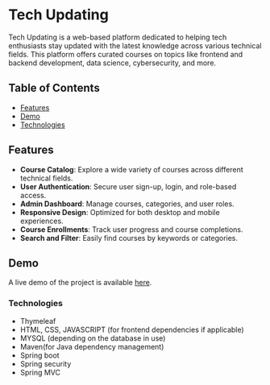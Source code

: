 # Tech Updating

<p>Tech Updating is a web-based platform dedicated to helping tech enthusiasts stay updated with the latest knowledge across various technical fields. This platform offers curated courses on topics like frontend and backend development, data science, cybersecurity, and more.</p>

## Table of Contents
<ul>
  <li><a href="#features">Features</a></li>
  <li><a href="#demo">Demo</a></li>
  <li><a href="#technologies">Technologies</a></li>
</ul>

## Features
<ul>
  <li><strong>Course Catalog</strong>: Explore a wide variety of courses across different technical fields.</li>
  <li><strong>User Authentication</strong>: Secure user sign-up, login, and role-based access.</li>
  <li><strong>Admin Dashboard</strong>: Manage courses, categories, and user roles.</li>
  <li><strong>Responsive Design</strong>: Optimized for both desktop and mobile experiences.</li>
  <li><strong>Course Enrollments</strong>: Track user progress and course completions.</li>
  <li><strong>Search and Filter</strong>: Easily find courses by keywords or categories.</li>
</ul>

## Demo
<p>A live demo of the project is available <a href="link-to-live-demo">here</a>.</p>


### Technologies
<ul>
  <li>Thymeleaf</li>
  <li>HTML, CSS, JAVASCRIPT (for frontend dependencies if applicable)</li>
  <li>MYSQL (depending on the database in use)</li>
  <li>Maven(for Java dependency management)</li>
  <li>Spring boot</li>
  <li>Spring security</li>
  <li>Spring MVC</li>
</ul>
